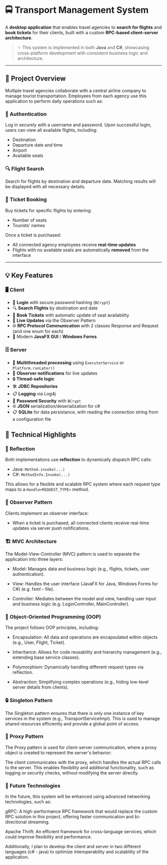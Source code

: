 # 🚍 Transport Management System

A **desktop application** that enables travel agencies to **search for flights** and **book tickets** for their clients, built with a custom **RPC-based client-server architecture**.

> ✨ This system is implemented in both **Java** and **C#**, showcasing cross-platform development with consistent business logic and architecture.

---

## 📘 Project Overview

Multiple travel agencies collaborate with a central airline company to manage tourist transportation. Employees from each agency use this application to perform daily operations such as:

### 🔐 Authentication
Log in securely with a username and password. Upon successful login, users can view all available flights, including:
- Destination  
- Departure date and time  
- Airport  
- Available seats  

### 🔍 Flight Search
Search for flights by destination and departure date. Matching results will be displayed with all necessary details.

### 🎫 Ticket Booking
Buy tickets for specific flights by entering:
- Number of seats  
- Tourists’ names  

Once a ticket is purchased:
- All connected agency employees receive **real-time updates**
- Flights with no available seats are automatically **removed** from the interface

---

## 💡 Key Features

### 🖥 Client
- 🔐 **Login** with secure password hashing (`BCrypt`)
- 🔍 **Search Flights** by destination and date
- 🎫 **Book Tickets** with automatic update of seat availability
- 🔔 **Live Updates** via the Observer Pattern
- 🌐 **RPC Protocol Communication** with 2 classes Response and Request (and one enum for each)
- 💎 Modern **JavaFX GUI** / **Windows Forms**

### 🗄 Server
- 🧵 **Multithreaded processing** using `ExecutorService` or `Platform.runLater()`
- 📢 **Observer notifications** for live updates
- 🔒 **Thread-safe logic**
- 🛠️ **JDBC Repositories**
- 📋 **Logging** via Log4j
- 🔐 **Password Security** with `BCrypt`
- 🌐 **JSON** serialization/deserialization for c#
- 📋 **SQLite** for data persistance, with reading the connection string from a configuration file


## 🔎 Technical Highlights

### 🔄 Reflection
Both implementations use **reflection** to dynamically dispatch RPC calls:
- Java: `Method.invoke(...)`
- C#: `MethodInfo.Invoke(...)`

This allows for a flexible and scalable RPC system where each request type maps to a `Handle<REQUEST_TYPE>` method.

### 📡 Observer Pattern
Clients implement an observer interface:
- When a ticket is purchased, all connected clients receive real-time updates via server push notifications.

### 🏗️ MVC Architecture
The Model-View-Controller (MVC) pattern is used to separate the application into three layers:

 - Model: Manages data and business logic (e.g., flights, tickets, user authentication).

 - View: Handles the user interface (JavaFX for Java, Windows Forms for C#) (e.g. fxml - file).

 - Controller: Mediates between the model and view, handling user input and business logic (e.g. LoginController, MainController).

### 🔧 Object-Oriented Programming (OOP)
The project follows OOP principles, including:

 - Encapsulation: All data and operations are encapsulated within objects (e.g., User, Flight, Ticket).

 - Inheritance: Allows for code reusability and hierarchy management (e.g., extending base service classes).

 - Polymorphism: Dynamically handling different request types via reflection.

 - Abstraction: Simplifying complex operations (e.g., hiding low-level server details from clients).

### 🔒 Singleton Pattern
The Singleton pattern ensures that there is only one instance of key services in the system (e.g., TransportServiceImpl). This is used to manage shared resources efficiently and provide a global point of access.

### 🏰 Proxy Pattern
The Proxy pattern is used for client-server communication, where a proxy object is created to represent the server's behavior:

The client communicates with the proxy, which handles the actual RPC calls to the server. This enables flexibility and additional functionality, such as logging or security checks, without modifying the server directly.

### 🚀 Future Technologies
In the future, this system will be enhanced using advanced networking technologies, such as:

gRPC: A high-performance RPC framework that would replace the custom RPC solution in this project, offering faster communication and bi-directional streaming.

Apache Thrift: An efficient framework for cross-language services, which could improve flexibility and performance.

Additionally, I plan to develop the client and server in two different languages (c# - java) to optimize interoperability and scalability of the application.


